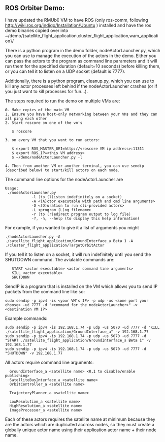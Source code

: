 ROS Orbiter Demo:
-----------------

I have updated the RMUb0 VM to have ROS (only ros-comm, following http://wiki.ros.org/indigo/Installation/Ubuntu ) installed and have the ros demo binaries copied over into ~/demo/{satellite_flight_application,cluster_flight_application,wam_application}/

There is a python program in the demo folder, nodeActorLauncher.py, which you can use to manage the execution of the actors in the demo.  Either you can pass the actors to the program as command line parameters and it will run them for the specified duration (default=10 seconds) before killing them, or you can tell it to listen on a UDP socket (default is 7777).

Additionally, there is a python program, cleanup.py, which you can use to kill any actor processes left behind if the nodeActorLauncher crashes (or if you just want to kill processes for fun...).

The steps required to run the demo on multiple VMs are:

    0. Make copies of the main VM
    1. Ensure you have host-only networking between your VMs and they can all ping each other
    2. Start roscore on one of the vm's

       $ roscore

    3. on every VM that you want to run actors:

       $ export ROS_MASTER_URI=http://<roscore VM ip address>:11311
       $ export ROS_IP=<this VM address>
       $ ~/demo/nodeActorLauncher.py -l

    4. Then from another VM or another terminal, you can use sendip (described below) to start/kill actors on each node.

The command line options for the nodeActorLauncher are

    Usage:
	 ./nodeActorLauncher.py
        		-l (to (l)isten indefinitely on a socket)
        		-A <(A)ctor executable with path and cmd line arguments>
        		-D <(D)uration to run cli-provided actors>
        		-L <program (L)og filename>
        		-r (to (r)edirect program output to log file)
        		-?, -h, --help (to display this help information)

For example, if you wanted to give it a list of arguments you might

    ./nodeActorLauncher.py -A ./satellite_flight_application/GroundInterface_a Beta 1 -A ./cluster_flight_application/TargetOrbitActor

If you tell it to listen on a socket, it will run indefinitely until you send the SHUTDOWN command.  The avialable commands are:

       START <actor executable> <actor command line arguments>
       KILL <actor executable>
       SHUTDOWN

SendIP is a program that is installed on the VM which allows you to send IP packets from the command line like so:

	sudo sendip -p ipv4 -is <your VM's IP> -p udp -us <some port your choose> -ud 7777 -d "<command for the nodeActorLauncher>" -v <destination VM IP>

Example commands:

	sudo sendip -p ipv4 -is 192.168.1.74 -p udp -us 5070 -ud 7777 -d "KILL ./satellite_flight_application/GroundInterface_a" -v 192.168.1.77
	sudo sendip -p ipv4 -is 192.168.1.74 -p udp -us 5070 -ud 7777 -d "START ./satellite_flight_application/GroundInterface_a Beta 1" -v 192.168.1.77
	sudo sendip -p ipv4 -is 192.168.1.74 -p udp -us 5070 -ud 7777 -d "SHUTDOWN" -v 192.168.1.77

All actors require command line arguments:

   	  GroundInterface_a <satellite name> <0,1 to disable/enable publishing>
	  SatelliteBusInterface_a <satellite name>
	  OrbitController_a <satellite name>

	  TrajectoryPlanner_a <satellite name>

	  LowResolution_a <satellite name>
	  HighResolution_a <satellite name>
	  ImageProcessor_a <satellite name>

Each of these actors requires the satellite name at minimum because they are the actors which are duplicated accross nodes, so they must create a globally unique actor name using their application actor name + their node name.  